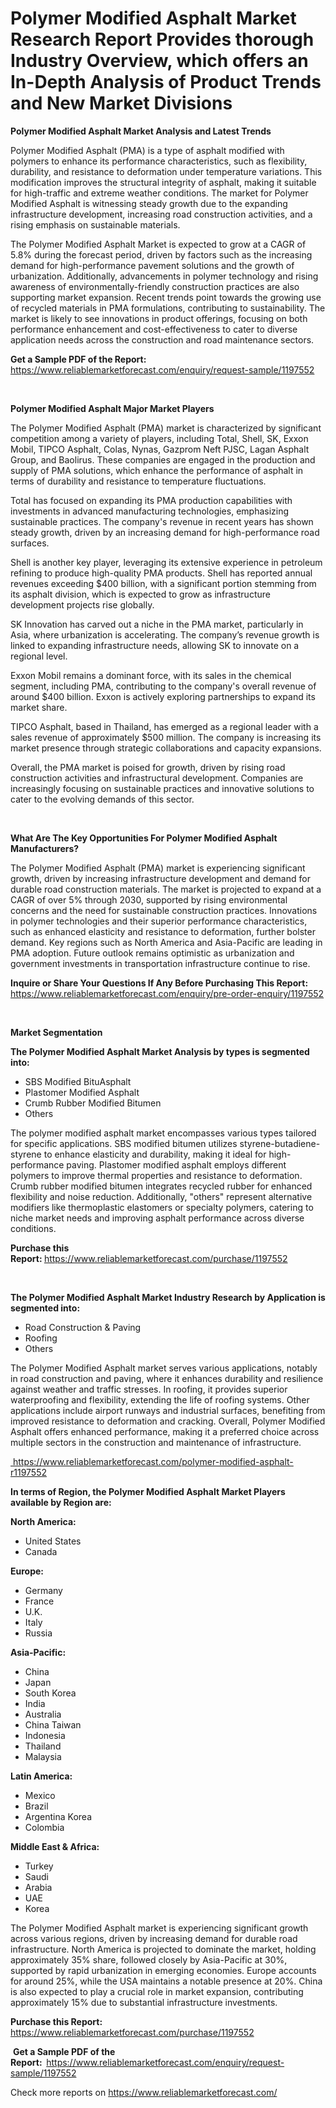 <p><h1>Polymer Modified Asphalt Market Research Report Provides thorough Industry Overview, which offers an In-Depth Analysis of Product Trends and New Market Divisions</h1></p><p><strong>Polymer Modified Asphalt Market Analysis and Latest Trends</strong></p>
<p><p>Polymer Modified Asphalt (PMA) is a type of asphalt modified with polymers to enhance its performance characteristics, such as flexibility, durability, and resistance to deformation under temperature variations. This modification improves the structural integrity of asphalt, making it suitable for high-traffic and extreme weather conditions. The market for Polymer Modified Asphalt is witnessing steady growth due to the expanding infrastructure development, increasing road construction activities, and a rising emphasis on sustainable materials. </p><p>The Polymer Modified Asphalt Market is expected to grow at a CAGR of 5.8% during the forecast period, driven by factors such as the increasing demand for high-performance pavement solutions and the growth of urbanization. Additionally, advancements in polymer technology and rising awareness of environmentally-friendly construction practices are also supporting market expansion. Recent trends point towards the growing use of recycled materials in PMA formulations, contributing to sustainability. The market is likely to see innovations in product offerings, focusing on both performance enhancement and cost-effectiveness to cater to diverse application needs across the construction and road maintenance sectors.</p></p>
<p><strong>Get a Sample PDF of the Report:&nbsp;</strong> <a href="https://www.reliablemarketforecast.com/enquiry/request-sample/1197552?utm_campaign=2413&utm_medium=2&utm_source=Github&utm_content=ia&utm_term=01042025&utm_id=polymer-modified-asphalt">https://www.reliablemarketforecast.com/enquiry/request-sample/1197552</a></p>
<p>&nbsp;</p>
<p><strong>Polymer Modified Asphalt Major Market Players</strong></p>
<p><p>The Polymer Modified Asphalt (PMA) market is characterized by significant competition among a variety of players, including Total, Shell, SK, Exxon Mobil, TIPCO Asphalt, Colas, Nynas, Gazprom Neft PJSC, Lagan Asphalt Group, and Baolirus. These companies are engaged in the production and supply of PMA solutions, which enhance the performance of asphalt in terms of durability and resistance to temperature fluctuations.</p><p>Total has focused on expanding its PMA production capabilities with investments in advanced manufacturing technologies, emphasizing sustainable practices. The company's revenue in recent years has shown steady growth, driven by an increasing demand for high-performance road surfaces.</p><p>Shell is another key player, leveraging its extensive experience in petroleum refining to produce high-quality PMA products. Shell has reported annual revenues exceeding $400 billion, with a significant portion stemming from its asphalt division, which is expected to grow as infrastructure development projects rise globally.</p><p>SK Innovation has carved out a niche in the PMA market, particularly in Asia, where urbanization is accelerating. The company’s revenue growth is linked to expanding infrastructure needs, allowing SK to innovate on a regional level.</p><p>Exxon Mobil remains a dominant force, with its sales in the chemical segment, including PMA, contributing to the company's overall revenue of around $400 billion. Exxon is actively exploring partnerships to expand its market share.</p><p>TIPCO Asphalt, based in Thailand, has emerged as a regional leader with a sales revenue of approximately $500 million. The company is increasing its market presence through strategic collaborations and capacity expansions.</p><p>Overall, the PMA market is poised for growth, driven by rising road construction activities and infrastructural development. Companies are increasingly focusing on sustainable practices and innovative solutions to cater to the evolving demands of this sector.</p></p>
<p>&nbsp;</p>
<p><strong>What Are The Key Opportunities For Polymer Modified Asphalt Manufacturers?</strong></p>
<p><p>The Polymer Modified Asphalt (PMA) market is experiencing significant growth, driven by increasing infrastructure development and demand for durable road construction materials. The market is projected to expand at a CAGR of over 5% through 2030, supported by rising environmental concerns and the need for sustainable construction practices. Innovations in polymer technologies and their superior performance characteristics, such as enhanced elasticity and resistance to deformation, further bolster demand. Key regions such as North America and Asia-Pacific are leading in PMA adoption. Future outlook remains optimistic as urbanization and government investments in transportation infrastructure continue to rise.</p></p>
<p><strong>Inquire or Share Your Questions If Any Before Purchasing This Report:</strong> <a href="https://www.reliablemarketforecast.com/enquiry/pre-order-enquiry/1197552?utm_campaign=2413&utm_medium=2&utm_source=Github&utm_content=ia&utm_term=01042025&utm_id=polymer-modified-asphalt">https://www.reliablemarketforecast.com/enquiry/pre-order-enquiry/1197552</a></p>
<p>&nbsp;</p>
<p><strong>Market Segmentation</strong></p>
<p><strong>The Polymer Modified Asphalt Market Analysis by types is segmented into:</strong></p>
<p><ul><li>SBS Modified BituAsphalt</li><li>Plastomer Modified Asphalt</li><li>Crumb Rubber Modified Bitumen</li><li>Others</li></ul></p>
<p><p>The polymer modified asphalt market encompasses various types tailored for specific applications. SBS modified bitumen utilizes styrene-butadiene-styrene to enhance elasticity and durability, making it ideal for high-performance paving. Plastomer modified asphalt employs different polymers to improve thermal properties and resistance to deformation. Crumb rubber modified bitumen integrates recycled rubber for enhanced flexibility and noise reduction. Additionally, "others" represent alternative modifiers like thermoplastic elastomers or specialty polymers, catering to niche market needs and improving asphalt performance across diverse conditions.</p></p>
<p><strong>Purchase this Report:&nbsp;</strong><a href="https://www.reliablemarketforecast.com/purchase/1197552?utm_campaign=2413&utm_medium=2&utm_source=Github&utm_content=ia&utm_term=01042025&utm_id=polymer-modified-asphalt">https://www.reliablemarketforecast.com/purchase/1197552</a></p>
<p>&nbsp;</p>
<p><strong>The Polymer Modified Asphalt Market Industry Research by Application is segmented into:</strong></p>
<p><ul><li>Road Construction & Paving</li><li>Roofing</li><li>Others</li></ul></p>
<p><p>The Polymer Modified Asphalt market serves various applications, notably in road construction and paving, where it enhances durability and resilience against weather and traffic stresses. In roofing, it provides superior waterproofing and flexibility, extending the life of roofing systems. Other applications include airport runways and industrial surfaces, benefiting from improved resistance to deformation and cracking. Overall, Polymer Modified Asphalt offers enhanced performance, making it a preferred choice across multiple sectors in the construction and maintenance of infrastructure.</p></p>
<p><a href="https://www.reliablemarketforecast.com/polymer-modified-asphalt-r1197552?utm_campaign=2413&utm_medium=2&utm_source=Github&utm_content=ia&utm_term=01042025&utm_id=polymer-modified-asphalt">&nbsp;https://www.reliablemarketforecast.com/polymer-modified-asphalt-r1197552</a></p>
<p><strong>In terms of Region, the Polymer Modified Asphalt Market Players available by Region are:</strong></p>
<p>
    <p> <strong> North America: </strong>
        <ul>
            <li>United States</li>
            <li>Canada</li>
        </ul>
        </p> 
    <p> <strong> Europe: </strong>
        <ul>
            <li>Germany</li>
            <li>France</li>
            <li>U.K.</li>
            <li>Italy</li>
            <li>Russia</li>
        </ul>
        </p> 
    <p> <strong> Asia-Pacific: </strong>
        <ul>
            <li>China</li>
            <li>Japan</li>
            <li>South Korea</li>
            <li>India</li>
            <li>Australia</li>
            <li>China Taiwan</li>
            <li>Indonesia</li>
            <li>Thailand</li>
            <li>Malaysia</li>
        </ul>
        </p> 
    <p> <strong> Latin America: </strong>
        <ul>
            <li>Mexico</li>
            <li>Brazil</li>
            <li>Argentina Korea</li>
            <li>Colombia</li>
        </ul>
        </p> 
    <p> <strong> Middle East & Africa: </strong>
        <ul>
            <li>Turkey</li>
            <li>Saudi</li>
            <li>Arabia</li>
            <li>UAE</li>
            <li>Korea</li>
        </ul>
    </p>
    </p>
<p><p>The Polymer Modified Asphalt market is experiencing significant growth across various regions, driven by increasing demand for durable road infrastructure. North America is projected to dominate the market, holding approximately 35% share, followed closely by Asia-Pacific at 30%, supported by rapid urbanization in emerging economies. Europe accounts for around 25%, while the USA maintains a notable presence at 20%. China is also expected to play a crucial role in market expansion, contributing approximately 15% due to substantial infrastructure investments.</p></p>
<p><strong>Purchase this Report: </strong><a href="https://www.reliablemarketforecast.com/purchase/1197552?utm_campaign=2413&utm_medium=2&utm_source=Github&utm_content=ia&utm_term=01042025&utm_id=polymer-modified-asphalt">https://www.reliablemarketforecast.com/purchase/1197552</a></p>
<p>&nbsp;<strong>Get a Sample PDF of the Report:&nbsp;&nbsp;</strong><a href="https://www.reliablemarketforecast.com/enquiry/request-sample/1197552?utm_campaign=2413&utm_medium=2&utm_source=Github&utm_content=ia&utm_term=01042025&utm_id=polymer-modified-asphalt">https://www.reliablemarketforecast.com/enquiry/request-sample/1197552</a></p>
<p><strong></strong></p>
<p>Check more reports on <a href="https://www.reliablemarketforecast.com/?utm_campaign=2413&utm_medium=2&utm_source=Github&utm_content=ia&utm_term=01042025&utm_id=polymer-modified-asphalt">https://www.reliablemarketforecast.com/</a></p>